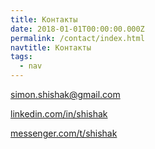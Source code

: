 ```yaml
---
title: Контакты
date: 2018-01-01T00:00:00.000Z
permalink: /contact/index.html
navtitle: Контакты
tags:
  - nav
---
```



simon.shishak@gmail.com

[linkedin.com/in/shishak](https://www.linkedin.com/in/shishak/)

[messenger.com/t/shishak](https://www.messenger.com/t/shishak)
